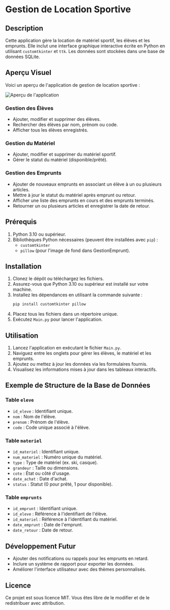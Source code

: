 # Gestion de Location Sportive

## Description
Cette application gère la location de matériel sportif, les élèves et les emprunts. Elle inclut une interface graphique interactive écrite en Python en utilisant `customtkinter` et `ttk`. Les données sont stockées dans une base de données SQLite.

## Aperçu Visuel

Voici un aperçu de l'application de gestion de location sportive :

![Aperçu de l'application](screenshot.png)

### Gestion des Élèves
- Ajouter, modifier et supprimer des élèves.
- Rechercher des élèves par nom, prénom ou code.
- Afficher tous les élèves enregistrés.

### Gestion du Matériel
- Ajouter, modifier et supprimer du matériel sportif.
- Gérer le statut du matériel (disponible/prêté).

### Gestion des Emprunts
- Ajouter de nouveaux emprunts en associant un élève à un ou plusieurs articles.
- Mettre à jour le statut du matériel après emprunt ou retour.
- Afficher une liste des emprunts en cours et des emprunts terminés.
- Retourner un ou plusieurs articles et enregistrer la date de retour.

## Prérequis

1. Python 3.10 ou supérieur.
2. Bibliothèques Python nécessaires (peuvent être installées avec `pip`) :
   - `customtkinter`
   - `pillow` (pour l'image de fond dans GestionEmprunt).

## Installation

1. Clonez le dépôt ou téléchargez les fichiers.
2. Assurez-vous que Python 3.10 ou supérieur est installé sur votre machine.
3. Installez les dépendances en utilisant la commande suivante :
   ```bash
   pip install customtkinter pillow
   ```
4. Placez tous les fichiers dans un répertoire unique.
5. Exécutez `Main.py` pour lancer l'application.

## Utilisation

1. Lancez l'application en exécutant le fichier `Main.py`.
2. Naviguez entre les onglets pour gérer les élèves, le matériel et les emprunts.
3. Ajoutez ou mettez à jour les données via les formulaires fournis.
4. Visualisez les informations mises à jour dans les tableaux interactifs.

## Exemple de Structure de la Base de Données

### Table `eleve`
- `id_eleve` : Identifiant unique.
- `nom` : Nom de l'élève.
- `prenom` : Prénom de l'élève.
- `code` : Code unique associé à l'élève.

### Table `materiel`
- `id_materiel` : Identifiant unique.
- `num_materiel` : Numéro unique du matériel.
- `type` : Type de matériel (ex. ski, casque).
- `grandeur` : Taille ou dimensions.
- `cote` : État ou côté d'usage.
- `date_achat` : Date d'achat.
- `status` : Statut (0 pour prêté, 1 pour disponible).

### Table `emprunts`
- `id_emprunt` : Identifiant unique.
- `id_eleve` : Référence à l'identifiant de l'élève.
- `id_materiel` : Référence à l'identifiant du matériel.
- `date_emprunt` : Date de l'emprunt.
- `date_retour` : Date de retour.

## Développement Futur
- Ajouter des notifications ou rappels pour les emprunts en retard.
- Inclure un système de rapport pour exporter les données.
- Améliorer l'interface utilisateur avec des thèmes personnalisés.

## Licence
Ce projet est sous licence MIT. Vous êtes libre de le modifier et de le redistribuer avec attribution.

